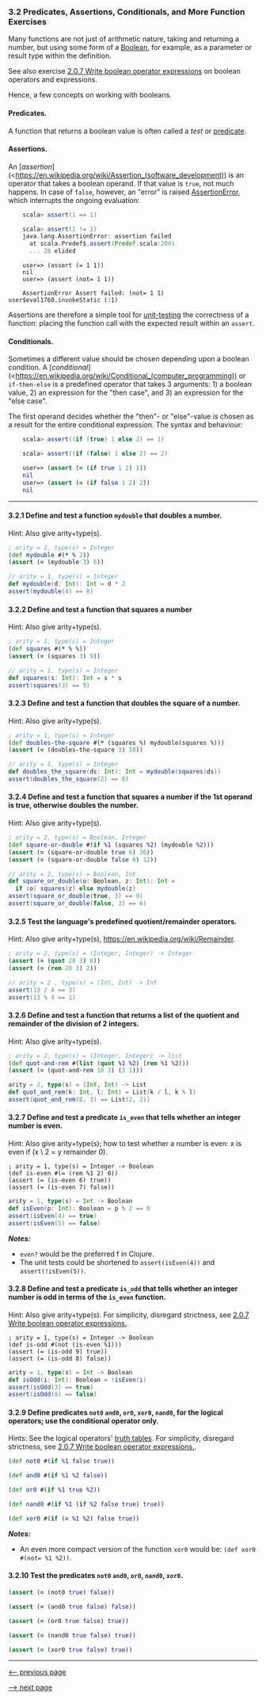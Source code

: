 ### 3.2 Predicates, Assertions, Conditionals, and More Function Exercises

Many functions are not just of arithmetic nature, taking and returning a number, but using some form of a [Boolean](https://en.wikipedia.org/wiki/Boolean_data_type), for example, as a parameter or result type within the definition.

See also exercise [2.0.7 Write boolean operator expressions](ch2_expressions.md#207-write-boolean-operator-expressions) on boolean operators and expressions.

Hence, a few concepts on working with booleans.

#### Predicates.

A function that returns a boolean value is often called a _test_ or [predicate](https://en.wikipedia.org/wiki/Predicate_(mathematical_logic)).

#### Assertions.

An [_assertion_](<https://en.wikipedia.org/wiki/Assertion_(software_development)) is an operator that takes a boolean operand.  If that value is `true`, not much happens. In case of `false`, however, an "error" is raised [AssertionError](https://docs.oracle.com/javase/8/docs/api/java/lang/AssertionError.html), which interrupts the ongoing evaluation:

```scala
    scala> assert(1 == 1)

    scala> assert(1 != 1)
    java.lang.AssertionError: assertion failed
      at scala.Predef$.assert(Predef.scala:204)
      ... 28 elided
```

```closure
    user=> (assert (= 1 1))
    nil
    user=> (assert (not= 1 1))

    AssertionError Assert failed: (not= 1 1)  user$eval1760.invokeStatic (:1)
```

Assertions are therefore a simple tool for [unit-testing](https://en.wikipedia.org/wiki/Unit_testing) the correctness of a function: placing the function call with the expected result within an `assert`.

#### Conditionals.

Sometimes a different value should be chosen depending upon a boolean condition.  A [_conditional_](<https://en.wikipedia.org/wiki/Conditional_(computer_programming)) or `if-then-else` is a predefined operator that takes 3 arguments: 1) a boolean value, 2) an expression for the "then case", and 3) an expression for the "else case".

The first operand decides whether the "then"- or "else"-value is chosen as a result for the entire conditional expression.  The syntax and behaviour:

```scala
    scala> assert((if (true) 1 else 2) == 1)

    scala> assert((if (false) 1 else 2) == 2)

```

```clojure
    user=> (assert (= (if true 1 2) 1))
    nil
    user=> (assert (= (if false 1 2) 2))
    nil
```

-----

#### 3.2.1 Define and test a function `mydouble` that doubles a number.

Hint: Also give arity+type(s).

```clojure
; arity = 1, type(s) = Integer
(def mydouble #(* % 2))
(assert (= (mydouble 3) 6))
```

```scala
// arity = 1, type(s) = Integer
def mydouble(d: Int): Int = d * 2
assert(mydouble(4) == 8)
```

#### 3.2.2 Define and test a function that squares a number

Hint: Also give arity+type(s).

```clojure
; arity = 1, type(s) = Integer
(def squares #(* % %))
(assert (= (squares 3) 9))
```

```scala
// arity = 1, type(s) = Integer
def squares(s: Int): Int = s * s
assert(squares(3) == 9)
```

#### 3.2.3 Define and test a function that doubles the square of a number.

Hint: Also give arity+type(s).

```clojure
; arity = 1, type(s) = Integer
(def doubles-the-square #(* (squares %) mydouble(squares %)))
(assert (= (doubles-the-square 3) 18))
```

```scala
// arity = 1, type(s) = Integer
def doubles_the_square(ds: Int): Int = mydouble(squares(ds))
assert(doubles_the_square(2) == 8)

```

#### 3.2.4 Define and test a function that squares a number if the 1st operand is true, otherwise doubles the number.

Hint: Also give arity+type(s).

```clojure
; arity = 2, type(s) = Boolean, Integer
(def square-or-double #(if %1 (squares %2) (mydouble %2)))
(assert (= (square-or-double true 6) 36))
(assert (= (square-or-double false 6) 12))
```

```scala
// arity = 2, type(s) = Boolean, Int
def square_or_double(o: Boolean, z: Int): Int =
  if (o) squares(z) else mydouble(z)
assert(square_or_double(true, 3) == 9)
assert(square_or_double(false, 3) == 6)
```

#### 3.2.5 Test the language's predefined quotient/remainder operators.

Hint: Also give arity+type(s), <https://en.wikipedia.org/wiki/Remainder>.

```clojure
; arity = 2, type(s) = (Integer, Integer) -> Integer
(assert (= (quot 20 3) 6))
(assert (= (rem 20 3) 2))
```

```scala
// arity = 2 , type(s) = (Int, Int) -> Int
assert(13 / 4 == 3)
assert(13 % 4 == 1)
```

#### 3.2.6 Define and test a function that returns a list of the quotient and remainder of the division of 2 integers.

Hint: Also give arity+type(s).

```clojure
; arity = 2, type(s) = (Integer, Integer) -> list
(def quot-and-rem #(list (quot %1 %2) (rem %1 %2)))
(assert (= (quot-and-rem 10 3) (3 1)))
```

```scala
arity = 2, type(s) = (Int, Int) -> List
def quot_and_rem(k: Int, l: Int) = List(k / l, k % l)
assert(quot_and_rem(8, 3) == List(2, 2))
```

#### 3.2.7 Define and test a predicate `is_even` that tells whether an integer number is even.

Hint: Also give arity+type(s); how to test whether a number is even: x is even if (x \ 2 = y remainder 0).

```
; arity = 1, type(s) = Integer -> Boolean
(def is-even #(= (rem %1 2) 0))
(assert (= (is-even 6) true))
(assert (= (is-even 7) false))
```

```scala
arity = 1, type(s) = Int -> Boolean
def isEven(p: Int): Boolean = p % 2 == 0
assert(isEven(4) == true)
assert(isEven(5) == false)
```

___Notes:___

* `even?` would be the preferred f in Clojure.
* The unit tests could be shortened to `assert(isEven(4))` and `assert(!isEven(5))`.

#### 3.2.8 Define and test a predicate `is_odd` that tells whether an integer number is odd in terms of the `is_even` function.

Hint: Also give arity+type(s). For simplicity, disregard strictness, see [2.0.7 Write boolean operator expressions.](ch2_expressions.md#207-write-boolean-operator-expressions).

```
; arity = 1, type(s) = Integer -> Boolean
(def is-odd #(not (is-even %1)))
(assert (= (is-odd 9) true))
(assert (= (is-odd 8) false))
```

```scala
arity = 1, type(s) = Int -> Boolean
def isOdd(i: Int): Boolean = !isEven(i)
assert(isOdd(3) == true)
assert(isOdd(8) == false)
```

#### 3.2.9 Define predicates `not0` `and0`, `or0`, `xor0`, `nand0`, for the logical operators; use the conditional operator only.

Hints: See the logical operators' [truth tables](https://en.wikipedia.org/wiki/Truth_table). For simplicity, disregard strictness, see [2.0.7 Write boolean operator expressions.](ch2_expressions.md#207-write-boolean-operator-expressions).

```clojure
(def not0 #(if %1 false true))

(def and0 #(if %1 %2 false)) 

(def or0 #(if %1 true %2))

(def nand0 #(if %1 (if %2 false true) true))

(def xor0 #(if (= %1 %2) false true))
```
___Notes:___

* An even more compact version of the function `xor0` would be: `(def xor0 #(not= %1 %2))`. 

#### 3.2.10 Test the predicates `not0` `and0`, `or0`, `nand0`, `xor0`.

```clojure
(assert (= (not0 true) false))

(assert (= (and0 true false) false))

(assert (= (or0 true false) true))

(assert (= (nand0 true false) true))

(assert (= (xor0 true false) true))
```
--------------------

[<-- previous page](ch3_1_formulas_and_functions.md)

[--> next page](ch3_3_plotting_the_evaluation_of_functions.md)
